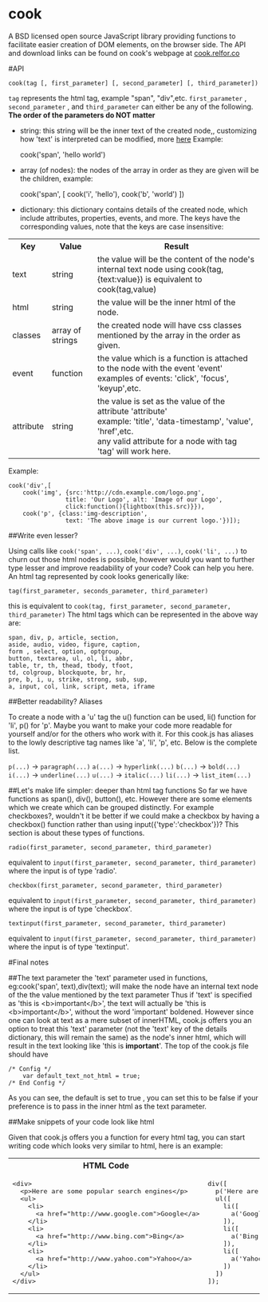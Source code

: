 cook
====

A BSD licensed open source JavaScript library providing functions to facilitate easier creation of DOM elements, on the browser side.
The API and download links can be found on cook's webpage at [cook.relfor.co](http://cook.relfor.co)

#API

    cook(tag [, first_parameter] [, second_parameter] [, third_parameter])

`tag` represents the html tag, example "span", "div",etc.
`first_parameter` , `second_parameter` , and `third_parameter` can either be any of the following.
**The order of the parameters do NOT matter**

- string: this string will be the inner text of the created node,, customizing how 'text' is interpreted can be modified, more [here](#text-html-config)
Example:


    cook('span', 'hello world')

- array (of nodes): the nodes of the array in order as they are given will be the children, example:


    cook('span', [
        cook('i', 'hello'),
        cook('b', 'world')
    ])

- dictionary:  this dictionary contains details of the created node, which include attributes, properties, events, and more. The keys have the corresponding values, note that the keys are case insensitive:

<table>
<tr>
    <th>
        Key
    </th>
    <th>
        Value
    </th>
    <th>
        Result
    </th>
</tr>
<tr>
    <td>text</td>
    <td>string</td>
    <td>the value will be the content of the node's internal text node using cook(tag, {text:value})
        is
        equivalent to cook(tag,value)
    </td>

</tr>
<tr>
    <td>html</td>
    <td>
        string
    </td>
    <td>
        the value will be the inner html of the node.
    </td>

</tr>
<tr>
    <td>classes</td>
    <td>
        array of strings
    </td>
    <td>
        the created node will have css classes mentioned by the array in the order as given.
    </td>

</tr>
<tr>
    <td>event</td>
    <td>
        function
    </td>
    <td>
        the value which is a function is attached to the node with the event 'event'<br>
        examples of events: 'click', 'focus', 'keyup',etc.<br>
    </td>

</tr>
<tr>
    <td>attribute</td>
    <td>
        string
    </td>
    <td>
        the value is set as the value of the attribute 'attribute'<br>
        example: 'title', 'data-timestamp', 'value', 'href',etc.<br>
        any valid attribute for a node with tag 'tag' will work here.
    </td>

</tr>


</table>

Example:

    cook('div',[
        cook('img', {src:'http://cdn.example.com/logo.png',
                    title: 'Our Logo', alt: 'Image of our Logo',
                    click:function(){lightbox(this.src)}}),
        cook('p', {class:'img-description',
                    text: 'The above image is our current logo.'})]);


##Write even lesser?

Using calls like `cook('span', ...)`, `cook('div', ...)`, `cook('li', ...)` to churn out those html nodes is possible, however would you want to further type lesser and improve readability of your code? Cook can help you here. An html tag represented by cook looks generically like:

    tag(first_parameter, seconds_parameter, third_parameter)

this is equivalent to `cook(tag, first_parameter, second_parameter, third_parameter)`
The html tags which can be represented in the above way are:

    span, div, p, article, section,
    aside, audio, video, figure, caption,
    form , select, option, optgroup,
    button, textarea, ul, ol, li, abbr,
    table, tr, th, thead, tbody, tfoot,
    td, colgroup, blockquote, br, hr,
    pre, b, i, u, strike, strong, sub, sup,
    a, input, col, link, script, meta, iframe


##Better readability? Aliases

To create a node with a 'u' tag the u() function can be used, li() function for 'li', p() for 'p'. Maybe you want to make your code more readable for yourself and/or for the others who work with it. For this cook.js has aliases to the lowly descriptive tag names like 'a', 'li', 'p', etc. Below is the complete list.

`p(...)` -> `paragraph(...)`
`a(...)` -> `hyperlink(...)`
`b(...)` -> `bold(...)`
`i(...)` -> `underline(...)`
`u(...)` -> `italic(...)`
`li(...)` -> `list_item(...)`


##Let's make life simpler: deeper than html tag functions
So far we have functions as span(), div(), button(), etc. However there are some elements which we create which can be grouped distinctly. For example checkboxes?, wouldn't it be better if we could make a checkbox by having a checkbox() function rather than using input({'type':'checkbox'})? This section is about these types of functions.

    radio(first_parameter, second_parameter, third_parameter)
equivalent to `input(first_parameter, second_parameter, third_parameter)` where the input is of type 'radio'.

    checkbox(first_parameter, second_parameter, third_parameter)
equivalent to `input(first_parameter, second_parameter, third_parameter)` where the input is of type 'checkbox'.

    textinput(first_parameter, second_parameter, third_parameter)
equivalent to `input(first_parameter, second_parameter, third_parameter)` where the input is of type 'textinput'.



#Final notes

##<a name="text-html-config"></a>The text parameter
the 'text' parameter used in functions, eg:cook('span', text),div(text); will make the node have an internal text node of the the value mentioned by the text parameter
Thus if 'text' is specified as 'this is \<b\>important\</b\>', the text will actually be 'this is \<b\>important\</b\>', without the word 'important' boldened. However since one can look at text as a mere subset of innerHTML, cook.js offers you an option to treat this 'text' parameter (not the 'text' key of the details dictionary, this will remain the same) as the node's inner html, which will result in the text looking like 'this is <b>important</b>'.
The top of the cook.js file should have

    /* Config */
        var default_text_not_html = true;
    /* End Config */

As you can see, the default is set to true , you can set this to be false if your preference is to pass in the inner html as the text parameter.

##Make snippets of your code look like html

Given that cook.js offers you a function for every html tag, you can start writing code which looks very similar to html, here is an example:

<table>

<tr>
<th>HTML Code</th>
<th>cook.js</th>

</tr>
<tr>

<td>
<pre>
&lt;div&gt;
  &lt;p&gt;Here are some popular search engines&lt;/p&gt;
  &lt;ul&gt;
    &lt;li&gt;
      &lt;a href=&quot;http://www.google.com&quot;&gt;Google&lt;/a&gt;
    &lt;/li&gt;
    &lt;li&gt;
      &lt;a href=&quot;http://www.bing.com&quot;&gt;Bing&lt;/a&gt;
    &lt;/li&gt;
    &lt;li&gt;
      &lt;a href=&quot;http://www.yahoo.com&quot;&gt;Yahoo&lt;/a&gt;
    &lt;/li&gt;
  &lt;/ul&gt;
&lt;/div&gt;</pre>
</td>
<td>
<pre>
div([
  p('Here are some popular search engines'),
  ul([
    li([
      a('Google', {href:'http://www.google.com'})
    ]),
    li([
      a('Bing', {href:'http://www.bing.com'})
    ]),
    li([
      a('Yahoo', {href:'http://www.yahoo.com'})
    ])
  ])
]);
</pre>

</td>
</tr>
</table>
